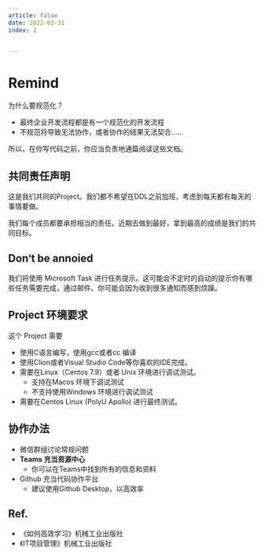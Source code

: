 ```yaml
---
article: false
date: 2022-03-31
index: 1


---
```


# Remind

为什么要规范化？

- 最终企业开发流程都是有一个规范化的开发流程
- 不规范将导致无法协作，或者协作的结果无法契合......

所以，在你写代码之前，你应当负责地通篇阅读这些文档。

## 共同责任声明

这是我们共同的Project。我们都不希望在DDL之前加班，考虑到每天都有每天的事情要做。

我们每个成员都要承担相当的责任。近期去做到最好，拿到最高的成绩是我们的共同目标。

## Don‘t be annoied

我们将使用 Microsoft Task 进行任务提示。这可能会不定时的自动的提示你有哪些任务需要完成，通过邮件。你可能会因为收到很多通知而感到烦躁。

## Project 环境要求

这个 Project 需要

- 使用C语言编写，使用gcc或者cc 编译
- 使用Clion或者Visual Studio Code等你喜欢的IDE完成。
- 需要在Linux（Centos 7.9）或者 Unix 环境进行调试测试。
  - 支持在Macos 环境下调试测试
  - 不支持使用Windows 环境进行调试测试
- 需要在Centos Linux (PolyU Apollo) 进行最终测试。

## 协作办法

- 微信群组讨论常规问题
- **Teams 充当资源中心**
  - 你可以在Teams中找到所有的信息和资料
- Github 充当代码协作平台
  - 建议使用Github Desktop，以高效率

## Ref.

- 《如何高效学习》机械工业出版社
- 《IT项目管理》机械工业出版社
